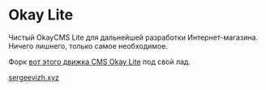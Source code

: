 Okay Lite
=================

Чистый OkayCMS Lite для дальнейшей разработки Интернет-магазина. Ничего лишнего, только самое необходимое.

Форк <a href="https://github.com/sergeevizh/Okay_Lite">вот этого движка CMS Okay Lite</a> под свой лад.

<a href="https://sergeevizh.xyz/">sergeevizh.xyz</a>
